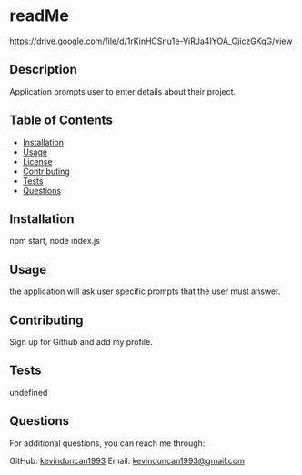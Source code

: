 # readMe
https://drive.google.com/file/d/1rKinHCSnu1e-ViRJa4IYOA_OjiczGKqG/view

## Description
Application prompts user to enter details about their project.

## Table of Contents
* [Installation](#installation)
* [Usage](#usage)
* [License](#license)
* [Contributing](#contributing)
* [Tests](#tests)
* [Questions](#questions)

## Installation
npm start, node index.js

## Usage
the application will ask user specific prompts that the user must answer.



## Contributing
Sign up for Github and add my profile.

## Tests
undefined

## Questions
For additional questions, you can reach me through:

GitHub: [kevinduncan1993](https://github.com/kevinduncan1993)
Email: kevinduncan1993@gmail.com
